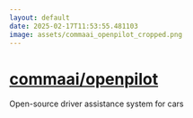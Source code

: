 ```yaml
---
layout: default
date: 2025-02-17T11:53:55.481103
image: assets/commaai_openpilot_cropped.png
---
```


# [commaai/openpilot](https://github.com/commaai/openpilot)

Open-source driver assistance system for cars

